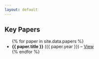 ```yaml
---
layout: default
---
```


## Key Papers

<ul>
  {% for paper in site.data.papers %}
    <li>
      <strong>{{ paper.title }}</strong> ({{ paper.year }}) – 
      <a href="{{ paper.link }}" target="_blank">View</a>
    </li>
  {% endfor %}
</ul>
